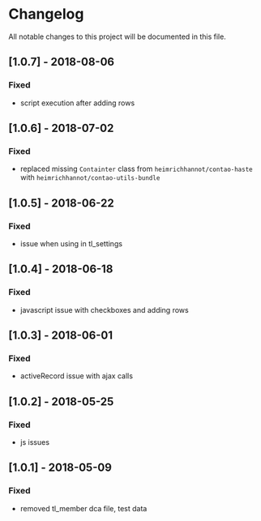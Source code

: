# Changelog
All notable changes to this project will be documented in this file.

## [1.0.7] - 2018-08-06

### Fixed
- script execution after adding rows

## [1.0.6] - 2018-07-02

### Fixed
- replaced missing `Containter` class from `heimrichhannot/contao-haste` with `heimrichhannot/contao-utils-bundle`

## [1.0.5] - 2018-06-22

### Fixed
- issue when using in tl_settings

## [1.0.4] - 2018-06-18

### Fixed
- javascript issue with checkboxes and adding rows

## [1.0.3] - 2018-06-01

### Fixed
- activeRecord issue with ajax calls

## [1.0.2] - 2018-05-25

### Fixed
- js issues

## [1.0.1] - 2018-05-09

### Fixed
- removed tl_member dca file, test data
